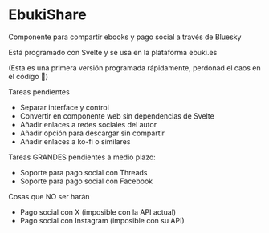 # EbukiShare
Componente para compartir ebooks y pago social a través de Bluesky

Está programado con Svelte y se usa en la plataforma ebuki.es


(Esta es una primera versión programada rápidamente, perdonad el caos en el código 🙏)

Tareas pendientes

- Separar interface y control
- Convertir en componente web sin dependencias de Svelte
- Añadir enlaces a redes sociales del autor
- Añadir opción para descargar sin compartir
- Añadir enlaces a ko-fi o similares

Tareas GRANDES pendientes a medio plazo:

- Soporte para pago social con Threads
- Soporte para pago social con Facebook


Cosas que NO ser harán

- Pago social con X (imposible con la API actual)
- Pago social con Instagram (imposible con su API)